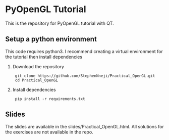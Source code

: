 PyOpenGL Tutorial
=================
This is the repository for PyOpenGL tutorial with QT. 

Setup a python environment
--------------------------
This code requires python3. I recommend creating a virtual environment for the tutorial then install dependencies

1. Download the repository
        
        git clone https://github.com/StephenNneji/Practical_OpenGL.git
        cd Practical_OpenGL
2. Install dependencies   
        
        pip install -r requirements.txt

Slides
------
The slides are available in the slides/Practical_OpenGL.html. All solutions for the exercises are not available in the repo.